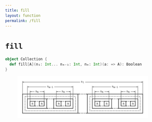 ```yaml
---
title: fill
layout: function
permalink: /fill
---
```


# `fill`

~~~ scala
object Collection {
  def fill[A](n₁: Int... nₘ₋₁: Int, nₘ: Int)(a: => A): Boolean
}
~~~

<figure class="diagram">
  <img src="images/fill.svg" alt="fill function">
  <!-- <figcaption class="diagram-desc"><code>fill</code> uses <code>p</code> to classify elements into two groups</figcaption> -->
</figure>
